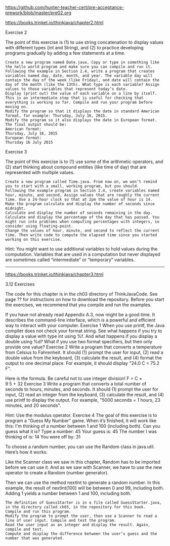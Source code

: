 https://github.com/hunter-teacher-cert/pre-acceptance-prework/blob/master/pre02.org

https://books.trinket.io/thinkjava/chapter2.html


Exercise 2  

The point of this exercise is (1) to use string concatenation to display values with different types (int and String), and (2) to practice developing programs gradually by adding a few statements at a time.

    Create a new program named Date.java. Copy or type in something like the hello world program and make sure you can compile and run it.
    Following the example in Section 2.4, write a program that creates variables named day, date, month, and year. The variable day will contain the day of the week (like Friday), and date will contain the day of the month (like the 13th). What type is each variable? Assign values to those variables that represent today’s date.
    Display (print out) the value of each variable on a line by itself. This is an intermediate step that is useful for checking that everything is working so far. Compile and run your program before moving on.
    Modify the program so that it displays the date in standard American format, for example: Thursday, July 16, 2015.
    Modify the program so it also displays the date in European format. The final output should be:
    American format:
    Thursday, July 16, 2015
    European format:
    Thursday 16 July 2015

Exercise 3  

The point of this exercise is to (1) use some of the arithmetic operators, and (2) start thinking about compound entities (like time of day) that are represented with multiple values.

    Create a new program called Time.java. From now on, we won’t remind you to start with a small, working program, but you should.
    Following the example program in Section 2.4, create variables named hour, minute, and second. Assign values that are roughly the current time. Use a 24-hour clock so that at 2pm the value of hour is 14.
    Make the program calculate and display the number of seconds since midnight.
    Calculate and display the number of seconds remaining in the day.
    Calculate and display the percentage of the day that has passed. You might run into problems when computing percentages with integers, so consider using floating-point.
    Change the values of hour, minute, and second to reflect the current time. Then write code to compute the elapsed time since you started working on this exercise.

Hint: You might want to use additional variables to hold values during the computation. Variables that are used in a computation but never displayed are sometimes called “intermediate” or “temporary” variables.


* * *

https://books.trinket.io/thinkjava/chapter3.html


3.12  Exercises

The code for this chapter is in the ch03 directory of ThinkJavaCode. See page ?? for instructions on how to download the repository. Before you start the exercises, we recommend that you compile and run the examples.

If you have not already read Appendix A.3, now might be a good time. It describes the command-line interface, which is a powerful and efficient way to interact with your computer.
Exercise 1   When you use printf, the Java compiler does not check your format string. See what happens if you try to display a value with type int using \%f. And what happens if you display a double using \%d? What if you use two format specifiers, but then only provide one value?
Exercise 2   Write a program that converts a temperature from Celsius to Fahrenheit. It should (1) prompt the user for input, (2) read a double value from the keyboard, (3) calculate the result, and (4) format the output to one decimal place. For example, it should display "24.0 C = 75.2 F".

Here is the formula. Be careful not to use integer division!
F = C × 	
9
5
	 + 32 
Exercise 3   Write a program that converts a total number of seconds to hours, minutes, and seconds. It should (1) prompt the user for input, (2) read an integer from the keyboard, (3) calculate the result, and (4) use printf to display the output. For example, "5000 seconds = 1 hours, 23 minutes, and 20 seconds".

Hint: Use the modulus operator.
Exercise 4   The goal of this exercise is to program a “Guess My Number” game. When it’s finished, it will work like this:
I'm thinking of a number between 1 and 100
(including both). Can you guess what it is?
Type a number: 45
Your guess is: 45
The number I was thinking of is: 14
You were off by: 31

To choose a random number, you can use the Random class in java.util. Here’s how it works:

Like the Scanner class we saw in this chapter, Random has to be imported before we can use it. And as we saw with Scanner, we have to use the new operator to create a Random (number generator).

Then we can use the method nextInt to generate a random number. In this example, the result of nextInt(100) will be between 0 and 99, including both. Adding 1 yields a number between 1 and 100, including both.

    The definition of GuessStarter is in a file called GuessStarter.java, in the directory called ch03, in the repository for this book.
    Compile and run this program.
    Modify the program to prompt the user, then use a Scanner to read a line of user input. Compile and test the program.
    Read the user input as an integer and display the result. Again, compile and test.
    Compute and display the difference between the user’s guess and the number that was generated.
